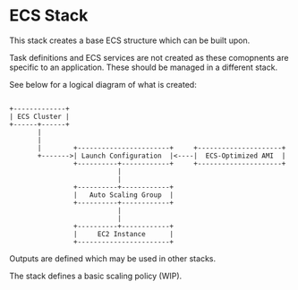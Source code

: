 # ECS Stack
This stack creates a base ECS structure which can be built upon.

Task definitions and ECS services are not created as these comopnents are
specific to an application. These should be managed in a different stack.

See below for a logical diagram of what is created:
```

+-------------+
| ECS Cluster |
+------+------+
       |
       |
       |        +-----------------------+     +---------------------+
       +------->| Launch Configuration  |<----|  ECS-Optimized AMI  |
                +----------+------------+     +---------------------+
                           |
                           |
                +----------+------------+
                |   Auto Scaling Group  |
                +----------+------------+
                           |
                           |
                +----------+------------+
                |     EC2 Instance      |
                +-----------------------+
```

Outputs are defined which may be used in other stacks.

The stack defines a basic scaling policy (WIP).
